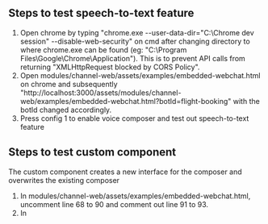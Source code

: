 ## Steps to test speech-to-text feature 
1. Open chrome by typing "chrome.exe --user-data-dir="C:\Chrome dev session" --disable-web-security" on cmd after changing directory to where chrome.exe can be found (eg: "C:\Program Files\Google\Chrome\Application"). This is to prevent API calls from returning "XMLHttpRequest blocked by CORS Policy". 
2. Open modules/channel-web/assets/examples/embedded-webchat.html on chrome and subsequently "http://localhost:3000/assets/modules/channel-web/examples/embedded-webchat.html?botId=flight-booking" with the botId changed accordingly. 
3. Press config 1 to enable voice composer and test out speech-to-text feature 

## Steps to test custom component 
The custom component creates a new interface for the composer and overwrites the existing composer 
1. In modules/channel-web/assets/examples/embedded-webchat.html, uncomment line 68 to 90 and comment out line 91 to 93. 
2. In 